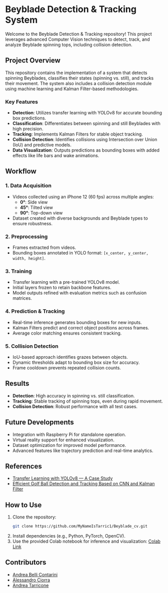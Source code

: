 # Beyblade Detection & Tracking System

Welcome to the Beyblade Detection & Tracking repository! This project leverages advanced Computer Vision techniques to detect, track, and analyze Beyblade spinning tops, including collision detection.

## Project Overview

This repository contains the implementation of a system that detects spinning Beyblades, classifies their states (spinning vs. still), and tracks their movement. The system also includes a collision detection module using machine learning and Kalman Filter-based methodologies.

### Key Features
- **Detection**: Utilizes transfer learning with YOLOv8 for accurate bounding box predictions.
- **Classification**: Differentiates between spinning and still Beyblades with high precision.
- **Tracking**: Implements Kalman Filters for stable object tracking.
- **Collision Detection**: Identifies collisions using Intersection over Union (IoU) and predictive models.
- **Data Visualization**: Outputs predictions as bounding boxes with added effects like life bars and wake animations.

## Workflow

### 1. Data Acquisition
- Videos collected using an iPhone 12 (60 fps) across multiple angles:
  - **0°**: Side view
  - **45°**: Tilted view
  - **90°**: Top-down view
- Dataset created with diverse backgrounds and Beyblade types to ensure robustness.

### 2. Preprocessing
- Frames extracted from videos.
- Bounding boxes annotated in YOLO format: `[x_center, y_center, width, height]`.

### 3. Training
- Transfer learning with a pre-trained YOLOv8 model.
- Initial layers frozen to retain backbone features.
- Model outputs refined with evaluation metrics such as confusion matrices.

### 4. Prediction & Tracking
- Real-time inference generates bounding boxes for new inputs.
- Kalman Filters predict and correct object positions across frames.
- Average color matching ensures consistent tracking.

### 5. Collision Detection
- IoU-based approach identifies grazes between objects.
- Dynamic thresholds adapt to bounding box size for accuracy.
- Frame cooldown prevents repeated collision counts.

## Results
- **Detection**: High accuracy in spinning vs. still classification.
- **Tracking**: Stable tracking of spinning tops, even during rapid movement.
- **Collision Detection**: Robust performance with all test cases.

## Future Developments
- Integration with Raspberry Pi for standalone operation.
- Virtual reality support for enhanced visualization.
- Dataset optimization for improved model performance.
- Advanced features like trajectory prediction and real-time analytics.

## References
- [Transfer Learning with YOLOv8 — A Case Study](https://doi.org/placeholder)
- [Efficient Golf Ball Detection and Tracking Based on CNN and Kalman Filter](https://doi.org/placeholder)

## How to Use
1. Clone the repository:
   ```bash
   git clone https://github.com/MyNameIsTarric1/Beyblade_cv.git
   ```
2. Install dependencies (e.g., Python, PyTorch, OpenCV).
3. Use the provided Colab notebook for inference and visualization:
   [Colab Link](https://colab.research.google.com/drive/198SISJwn60p8h-UMt8uNjTf3GRu2wmUw#scrollTo=yVI7j5xc39Io)

## Contributors

- [Andrea Belli Contarini](https://github.com/andrea-bellicontarini)
- [Alessandro Ciorra](https://github.com/alessandro-ciorra)
- [Andrea Tarricone](https://github.com/MyNameIsTarric1)

